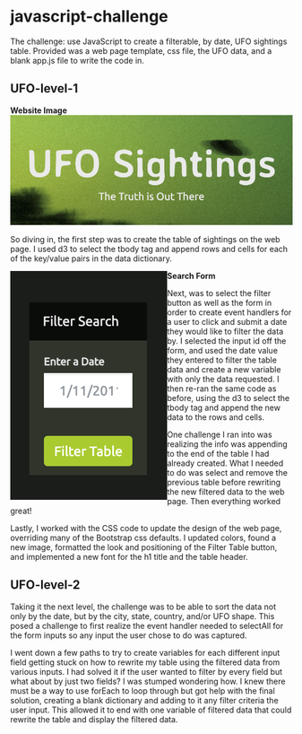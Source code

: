 # javascript-challenge
The challenge: use JavaScript to create a filterable, by date, UFO sightings table. Provided was a web page template, css file, the UFO data, and a blank app.js file to write the code in.

## UFO-level-1

**Website Image**
![Website Image](https://github.com/KristaJoy/javascript-challenge/blob/main/images/sightings.png)

So diving in, the first step was to create the table of sightings on the web page. I used d3 to select the tbody tag and append rows and cells for each of the key/value pairs in the data dictionary.

**Search Form**
<img align="left" src="images/filtersearch.png">

Next, was to select the filter button as well as the form in order to create event handlers for a user to click and submit a date they would like to filter the data by. I selected the input id off the form, and used the date value they entered to filter the table data and create a new variable with only the data requested. I then re-ran the same code as before, using the d3 to select the tbody tag and append the new data to the rows and cells. 

One challenge I ran into was realizing the info was appending to the end of the table I had already created. What I needed to do was select and remove the previous table before rewriting the new filtered data to the web page. Then everything worked great!

Lastly, I worked with the CSS code to update the design of the web page, overriding many of the Bootstrap css defaults. I updated colors, found a new image, formatted the look and positioning of the Filter Table button, and implemented a new font for the h1 title and the table header. 

## UFO-level-2

Taking it the next level, the challenge was to be able to sort the data not only by the date, but by the city, state, country, and/or UFO shape. This posed a challenge to first realize the event handler needed to selectAll for the form inputs so any input the user chose to do was captured. 

I went down a few paths to try to create variables for each different input field getting stuck on how to rewrite my table using the filtered data from various inputs. I had solved it if the user wanted to filter by every field but what about by just two fields? I was stumped wondering how. I knew there must be a way to use forEach to loop through but got help with the final solution, creating a blank dictionary and adding to it any filter criteria the user input. This allowed it to end with one variable of filtered data that could rewrite the table and display the filtered data.



